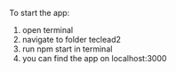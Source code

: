 To start the app:
1. open terminal 
2. navigate to folder teclead2
3. run npm start in terminal
4. you can find the app on localhost:3000


